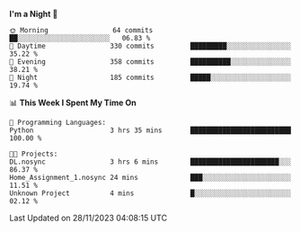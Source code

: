 <!--START_SECTION:waka-->
**I'm a Night 🦉** 

```text
🌞 Morning                64 commits          ██░░░░░░░░░░░░░░░░░░░░░░░   06.83 % 
🌆 Daytime                330 commits         █████████░░░░░░░░░░░░░░░░   35.22 % 
🌃 Evening                358 commits         ██████████░░░░░░░░░░░░░░░   38.21 % 
🌙 Night                  185 commits         █████░░░░░░░░░░░░░░░░░░░░   19.74 % 
```


📊 **This Week I Spent My Time On** 

```text
💬 Programming Languages: 
Python                   3 hrs 35 mins       █████████████████████████   100.00 % 

🐱‍💻 Projects: 
DL.nosync                3 hrs 6 mins        ██████████████████████░░░   86.37 % 
Home_Assignment_1.nosync 24 mins             ███░░░░░░░░░░░░░░░░░░░░░░   11.51 % 
Unknown Project          4 mins              █░░░░░░░░░░░░░░░░░░░░░░░░   02.12 % 
```


 Last Updated on 28/11/2023 04:08:15 UTC
<!--END_SECTION:waka-->
